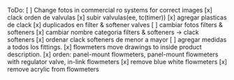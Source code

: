 ToDo:
[ ] Change fotos in commercial ro systems for correct images
[x] clack orden de valvulas
[x] subir valvulas(ee, tc(timer))
[x] agregar plasticas de clack
[x] duplicados en filter & softener valves
[ ] cambiar fotos filters & softeners
[x] cambiar nombre categoria filters & softeners -> clack softeners
[x] ordenar clack softeners de menor a mayor
[ ] agregar medidas a todos los fittings.
[x] flowmeters move drawings to inside product description.
[x] orden: panel-mount flowmeters, panel-mount flowmeters with regulator valve, in-link flowmeters
[x] remove blue white flowmeters 
[x] remove acrylic from flowmeters